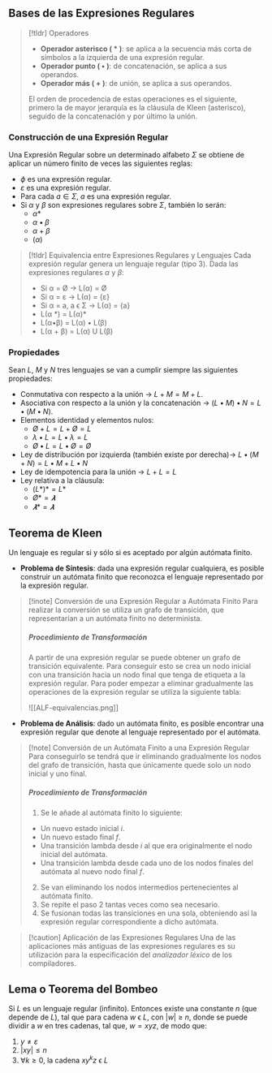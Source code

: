 ## Bases de las Expresiones Regulares

>[!tldr] Operadores
>- **Operador asterisco ( * )**: se aplica a la secuencia más corta de símbolos a la izquierda de una expresión regular.
>- **Operador punto ( • )**: de concatenación, se aplica a sus operandos.
>- **Operador más ( + )**: de unión, se aplica a sus operandos.
>
>El orden de procedencia de estas operaciones es el siguiente, primero la de mayor jerarquía es la cláusula de Kleen (asterisco), seguido de la concatenación y por último la unión.

### Construcción de una Expresión Regular

Una Expresión Regular sobre un determinado alfabeto $\Sigma$  se obtiene de aplicar un número finito de veces las siguientes reglas:

- $\phi$ es una expresión regular.
- $\varepsilon$ es una expresión regular.
- Para cada $a ∈ \Sigma$, $a$ es una expresión regular.
- Si $\alpha$ y $\beta$ son expresiones regulares sobre $\Sigma$, también lo serán:
	- $\alpha*$
	- $\alpha • \beta$
	- $\alpha + \beta$
	- $(\alpha)$

>[!tldr] Equivalencia entre Expresiones Regulares y Lenguajes
>Cada expresión regular genera un lenguaje regular (tipo 3). Dada las expresiones regulares $\alpha$ y $\beta$:
>- Si α = Ø -> L(α) = Ø
>- Si α = ε -> L(α) = {ε}
>- Si α = a, a ϵ Σ -> L(α) = {a}
>- L(α \*) = L(α)\* 
>- L(α•β) = L(α) • L(β)
>- L(α + β) = L(α) U L(β)

### Propiedades

Sean $L$, $M$ y $N$ tres lenguajes se van a cumplir siempre las siguientes propiedades:

- Conmutativa con respecto a la unión -> $L + M = M + L$.
- Asociativa con respecto a la unión y la concatenación -> $(L•M)•N = L•(M•N)$.
- Elementos identidad y elementos nulos:
	- $Ø + L = L + Ø = L$
	- $λ • L = L • λ = L$
	- $Ø • L = L • Ø = Ø$
- Ley de distribución por izquierda (también existe por derecha)-> $L•(M+N) = L•M + L•N$
- Ley de idempotencia para la unión -> $L + L = L$
- Ley relativa a la cláusula:
	- $(L*)*= L*$
	- $Ø* = 𝝀$
	- $𝝀* = 𝝀$

## Teorema de Kleen

Un lenguaje es regular si y sólo si es aceptado por algún autómata finito.

- **Problema de Síntesis**: dada una expresión regular cualquiera, es posible construir un autómata finito que reconozca el lenguaje representado por la expresión regular.

>[!inote] Conversión de una Expresión Regular a Autómata Finito
>Para realizar la conversión se utiliza un grafo de transición, que representarían a un autómata finito no determinista.
>
>##### Procedimiento de Transformación
>
>A partir de una expresión regular se puede obtener un grafo de transición equivalente. Para conseguir esto se crea un nodo inicial con una transición hacia un nodo final que tenga de etiqueta a la expresión regular.
>Para poder empezar a eliminar gradualmente las operaciones de la expresión regular se utiliza la siguiente tabla:
>
><span class="centerImg"> ![[ALF-equivalencias.png]] </span>

- **Problema de Análisis**: dado un autómata finito, es posible encontrar una expresión regular que denote al lenguaje representado por el autómata.

>[!note] Conversión de un Autómata Finito a una Expresión Regular
>Para conseguirlo se tendrá que ir eliminando gradualmente los nodos del grafo de transición, hasta que únicamente quede solo un nodo inicial y uno final.
>
>##### Procedimiento de Transformación
>1. Se le añade al autómata finito lo siguiente:
>	- Un nuevo estado inicial $i$.
>	- Un nuevo estado final $f$.
>	- Una transición lambda desde $i$ al que era originalmente el nodo inicial del autómata.
>	- Una transición lambda desde cada uno de los nodos finales del autómata al nuevo nodo final $f$.
>2. Se van eliminando los nodos intermedios pertenecientes al autómata finito.
>3. Se repite el paso 2 tantas veces como sea necesario.
>4. Se fusionan todas las transiciones en una sola, obteniendo así la expresión regular correspondiente a dicho autómata.

>[!caution] Aplicación de las Expresiones Regulares
>Una de las aplicaciones más antiguas de las expresiones regulares es su utilización para la especificación del *analizador léxico* de los compiladores.

## Lema o Teorema del Bombeo

Si $L$ es un lenguaje regular (infinito). Entonces existe una constante $n$ (que depende de $L$), tal que para cadena $w$ ϵ $L$, con |$w$| ≥ $n$, donde se puede dividir a $w$ en tres cadenas, tal que, $w=xyz$, de modo que:

1. $y \neq \varepsilon$
2. $|xy| \leq n$
3. $\forall k \geq 0$, la cadena $xy^k z$ ϵ $L$
